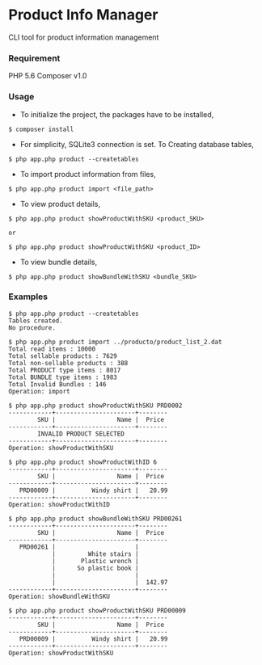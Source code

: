 # Product Info Manager

CLI tool for product information management

### Requirement

PHP 5.6
Composer v1.0

### Usage

- To initialize the project, the packages have to be installed,

```
$ composer install
```

 - For simplicity, SQLite3 connection is set. To Creating database tables,

```
$ php app.php product --createtables
```

 - To import product information from files,

```
$ php app.php product import <file_path>
```

 - To view product details,

```
$ php app.php product showProductWithSKU <product_SKU>

or

$ php app.php product showProductWithSKU <product_ID>
```

 - To view bundle details,

```
$ php app.php product showBundleWithSKU <bundle_SKU>
```


### Examples

```
$ php app.php product --createtables
Tables created.
No procedure.
```


```
$ php app.php product import ../producto/product_list_2.dat
Total read items : 10000
Total sellable products : 7629
Total non-sellable products : 388
Total PRODUCT type items : 8017
Total BUNDLE type items : 1983
Total Invalid Bundles : 146
Operation: import
```


```
$ php app.php product showProductWithSKU PRD0002
------------+----------------------+--------
        SKU |                 Name |  Price
------------+----------------------+--------
        INVALID PRODUCT SELECTED
------------+----------------------+--------
Operation: showProductWithSKU
```

```
$ php app.php product showProductWithID 6
------------+----------------------+--------
        SKU |                 Name |  Price
------------+----------------------+--------
   PRD00009 |          Windy shirt |   20.99
------------+----------------------+--------
Operation: showProductWithID
```


```
$ php app.php product showBundleWithSKU PRD00261
------------+----------------------+--------
        SKU |                 Name |  Price
------------+----------------------+--------
   PRD00261 |                      |
            |         White stairs |
            |       Plastic wrench |
            |      So plastic book |
            |                      |
            |                      |  142.97
------------+----------------------+--------
Operation: showBundleWithSKU
```

```
$ php app.php product showProductWithSKU PRD00009
------------+----------------------+--------
        SKU |                 Name |  Price
------------+----------------------+--------
   PRD00009 |          Windy shirt |   20.99
------------+----------------------+--------
Operation: showProductWithSKU
```
